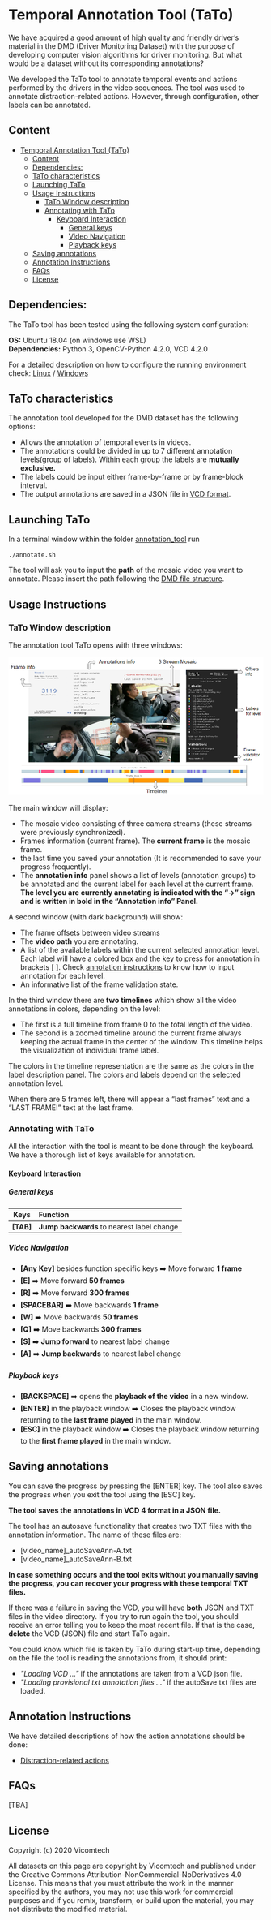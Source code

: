 # Temporal Annotation Tool (TaTo)
We have acquired a good amount of high quality and friendly driver’s material in the DMD (Driver Monitoring Dataset) with the purpose of developing computer vision algorithms for driver monitoring. But what would be a dataset without its corresponding annotations? 

We developed the TaTo tool to annotate temporal events and actions performed by the drivers in the video sequences. The tool was used to annotate distraction-related actions. However, through configuration, other labels can be annotated.   

## Content
- [Temporal Annotation Tool (TaTo)](#temporal-annotation-tool-tato)
  - [Content](#content)
  - [Dependencies:](#dependencies)
  - [TaTo characteristics](#tato-characteristics)
  - [Launching TaTo](#launching-tato)
  - [Usage Instructions](#usage-instructions)
    - [TaTo Window description](#tato-window-description)
    - [Annotating with TaTo](#annotating-with-tato)
      - [Keyboard Interaction](#keyboard-interaction)
        - [General keys](#general-keys)
        - [Video Navigation](#video-navigation)
        - [Playback keys](#playback-keys)
  - [Saving annotations](#saving-annotations)
  - [Annotation Instructions](#annotation-instructions)
  - [FAQs](#faqs)
  - [License](#license)

## Dependencies:
The TaTo tool has been tested using the following system configuration:

**OS:**           Ubuntu 18.04 (on windows use WSL) <br>
**Dependencies:** Python 3, OpenCV-Python 4.2.0, VCD 4.2.0                        

For a detailed description on how to configure the running environment check: [Linux](docs/setup_linux.md) / [Windows](docs/setup_windows.md)

## TaTo characteristics
The annotation tool developed for the DMD dataset has the following options:

- Allows the annotation of temporal events in videos. 
- The annotations could be divided in up to 7 different annotation levels(group of labels). Within each group the labels are **mutually exclusive.**
- The labels could be input either frame-by-frame or by frame-block interval.  
- The output annotations are saved in a JSON file in [VCD format](https://vcd.vicomtech.org/). 

## Launching TaTo
In a terminal window within the folder [annotation_tool](https://github.com/Vicomtech/DMD-Driver-Monitoring-Dataset/annotation-tool) run 

    ./annotate.sh

The tool will ask you to input the **path** of the mosaic video you want to annotate. Please insert the path following the [DMD file structure](docs/dmd_file_struct.md).  

## Usage Instructions
### TaTo Window description 
The annotation tool TaTo opens with three windows: 

![Annotation Tool](../docs/imgs/annotation_tool_info.png)

The main window will display:
- The mosaic video consisting of three camera streams (these streams were previously synchronized).
- Frames information (current frame). The **current frame** is the mosaic frame. 
- the last time you saved your annotation (It is recommended to save your progress frequently).
- The **annotation info** panel shows a list of levels (annotation groups) to be annotated and the current label for each level at the current frame. **The level you are currently annotating is indicated with the “->” sign and is written in bold in the “Annotation info” Panel.**   

A second window (with dark background) will show:
- The frame offsets between video streams
- The **video path** you are annotating. 
- A list of the available labels within the current selected annotation level. Each label will have a colored box and the key to press for annotation in brackets [ ]. Check [annotation instructions](#annotating-with-tato) to know how to input annotation for each level. 
- An informative list of the frame validation state. 

In the third window there are **two timelines** which show all the video annotations in colors, depending on the level:
- The first is a full timeline from frame 0 to the total length of the video.
- The second is a zoomed timeline around the current frame always keeping the actual frame in the center of the window. This timeline helps the visualization of individual frame label.

The colors in the timeline representation are the same as the colors in the label description panel. The colors and labels depend on the selected annotation level.

When there are 5 frames left, there will appear a “last frames” text and a “LAST FRAME!” text at the last frame. 

### Annotating with TaTo
All the interaction with the tool is meant to be done through the keyboard. We have a thorough list of keys available for annotation. 

#### Keyboard Interaction
##### General keys
|    Keys   |                 Function                   |
| :-------: | :----------------------------------------- |
| **[TAB]** | **Jump backwards** to nearest label change |

##### Video Navigation



- **[Any Key]** besides function specific keys :arrow_right: Move forward **1 frame**
- **[E]** :arrow_right: Move forward **50 frames**
- **[R]** :arrow_right: Move forward **300 frames**
- **[SPACEBAR]** :arrow_right: Move backwards **1 frame**
- **[W]** :arrow_right: Move backwards **50 frames**
- **[Q]** :arrow_right: Move backwards **300 frames**
- **[S]** :arrow_right: **Jump forward** to nearest label change
- **[A]** :arrow_right: **Jump backwards** to nearest label change

##### Playback keys
- **[BACKSPACE]** :arrow_right: opens the **playback of the video** in a new window.
- **[ENTER]** in the playback window :arrow_right: Closes the playback window returning to the **last frame played** in the main window.
- **[ESC]** in the playback window :arrow_right: Closes the playback window returning to the **first frame played** in the main window.  

## Saving annotations
You can save the progress by pressing the [ENTER] key. The tool also saves the progress when you exit the tool using the [ESC] key.

**The tool saves the annotations in VCD 4 format in a JSON file.**

The tool has an autosave functionality that creates two TXT files with the annotation information. The name of these files are:
 - [video_name]_autoSaveAnn-A.txt
 - [video_name]_autoSaveAnn-B.txt

**In case something occurs and the tool exits without you manually saving the progress, you can recover your progress with these temporal TXT files.**

If there was a failure in saving the VCD, you will have **both** JSON and TXT files in the video directory. If you try to run again the tool, you should receive an error telling you to keep the most recent file. If that is the case, **delete** the VCD (JSON) file and start TaTo again. 

You could know which file is taken by TaTo during start-up time, depending on the file the tool is reading the annotations from, it should print:

- *"Loading VCD ..."* if the annotations are taken from a VCD json file.
- *"Loading provisional txt annotation files ..."* if the autoSave txt files are loaded.  

## Annotation Instructions
We have detailed descriptions of how the action annotations should be done:

- [Distraction-related actions]()

## FAQs
[TBA]


## License 
Copyright (c) 2020 Vicomtech

All datasets on this page are copyright by Vicomtech and published under the Creative Commons Attribution-NonCommercial-NoDerivatives 4.0 License. This means that you must attribute the work in the manner specified by the authors, you may not use this work for commercial purposes and if you remix, transform, or build upon the material, you may not distribute the modified material.
